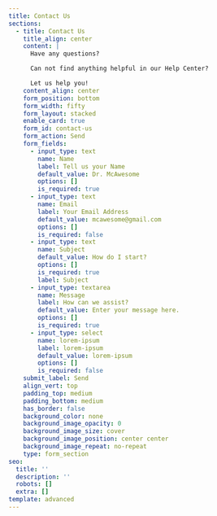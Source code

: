 ```yaml
---
title: Contact Us
sections:
  - title: Contact Us
    title_align: center
    content: |
      Have any questions? 

      Can not find anything helpful in our Help Center?

      Let us help you!
    content_align: center
    form_position: bottom
    form_width: fifty
    form_layout: stacked
    enable_card: true
    form_id: contact-us
    form_action: Send
    form_fields:
      - input_type: text
        name: Name
        label: Tell us your Name
        default_value: Dr. McAwesome
        options: []
        is_required: true
      - input_type: text
        name: Email
        label: Your Email Address
        default_value: mcawesome@gmail.com
        options: []
        is_required: false
      - input_type: text
        name: Subject
        default_value: How do I start?
        options: []
        is_required: true
        label: Subject
      - input_type: textarea
        name: Message
        label: How can we assist?
        default_value: Enter your message here.
        options: []
        is_required: true
      - input_type: select
        name: lorem-ipsum
        label: lorem-ipsum
        default_value: lorem-ipsum
        options: []
        is_required: false
    submit_label: Send
    align_vert: top
    padding_top: medium
    padding_bottom: medium
    has_border: false
    background_color: none
    background_image_opacity: 0
    background_image_size: cover
    background_image_position: center center
    background_image_repeat: no-repeat
    type: form_section
seo:
  title: ''
  description: ''
  robots: []
  extra: []
template: advanced
---
```

